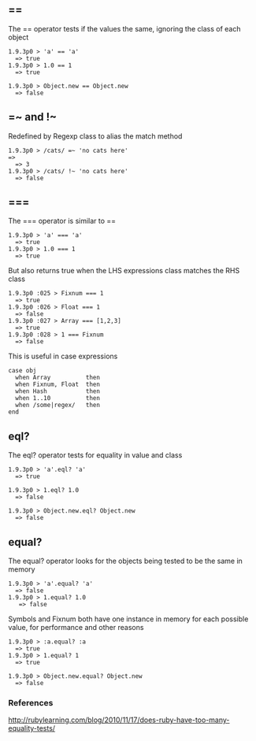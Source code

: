 ## ==

The == operator tests if the values the same, ignoring the class of each object

    1.9.3p0 > 'a' == 'a'
      => true
    1.9.3p0 > 1.0 == 1
      => true

    1.9.3p0 > Object.new == Object.new
      => false


## =~ and !~

Redefined by Regexp class to alias the match method

    1.9.3p0 > /cats/ =~ 'no cats here'                                                                                                                      =>
      => 3
    1.9.3p0 > /cats/ !~ 'no cats here'
      => false


## ===

The === operator is similar to ==

    1.9.3p0 > 'a' === 'a'
      => true
    1.9.3p0 > 1.0 === 1
      => true

But also returns true when the LHS expressions class matches the RHS class

    1.9.3p0 :025 > Fixnum === 1
      => true
    1.9.3p0 :026 > Float === 1
      => false
    1.9.3p0 :027 > Array === [1,2,3]
      => true
    1.9.3p0 :028 > 1 === Fixnum
      => false

This is useful in case expressions

    case obj
      when Array          then
      when Fixnum, Float  then
      when Hash           then
      when 1..10          then
      when /some|regex/   then
    end


## eql?

The eql? operator tests for equality in value and class

    1.9.3p0 > 'a'.eql? 'a'
      => true

    1.9.3p0 > 1.eql? 1.0
      => false

    1.9.3p0 > Object.new.eql? Object.new
      => false


## equal?

The equal? operator looks for the objects being tested to be the same in memory

    1.9.3p0 > 'a'.equal? 'a'
      => false
    1.9.3p0 > 1.equal? 1.0
       => false

Symbols and Fixnum both have one instance in memory for each possible value, for performance and other reasons

    1.9.3p0 > :a.equal? :a
      => true
    1.9.3p0 > 1.equal? 1
      => true

    1.9.3p0 > Object.new.equal? Object.new
      => false

### References

http://rubylearning.com/blog/2010/11/17/does-ruby-have-too-many-equality-tests/
